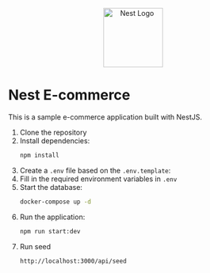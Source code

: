 <p align="center">
  <a href="http://nestjs.com/" target="blank"><img src="https://nestjs.com/img/logo-small.svg" width="120" alt="Nest Logo" /></a>
</p>

# Nest E-commerce

This is a sample e-commerce application built with NestJS.

1. Clone the repository
2. Install dependencies:
   ```bash
   npm install
   ```
3. Create a `.env` file based on the `.env.template`:
4. Fill in the required environment variables in `.env`
5. Start the database:
   ```bash
   docker-compose up -d
   ```
6. Run the application:
   ```bash
   npm run start:dev
   ```
7. Run seed
   ```
   http://localhost:3000/api/seed
   ```
